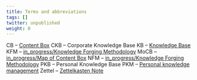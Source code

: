 ```yaml
---
title: Terms and abbreviations
tags: []
twitter: unpublished
weight: 0
---
```


CB – [Content Box](Content%20Box.md)
CKB – Corporate Knowledge Base
KB – [Knowledge Base](Knowledge%20Base.md)
KFM – [in_progress/Knowledge Forging Methodology](in_progress\Knowledge%20Forging%20Methodology.md)
MoCB – [in_progress/Map of Content Box](in_progress\Map%20of%20Content%20Box.md)
NFM – [in_progress/Knowledge Forging Methodology](in_progress\Knowledge%20Forging%20Methodology.md)
PKB – Personal Knowledge Base
PKM – [Personal knowledge management](https://en.wikipedia.org/wiki/Personal_knowledge_management)
Zettel – [Zettelkasten Note](Zettel.md)
